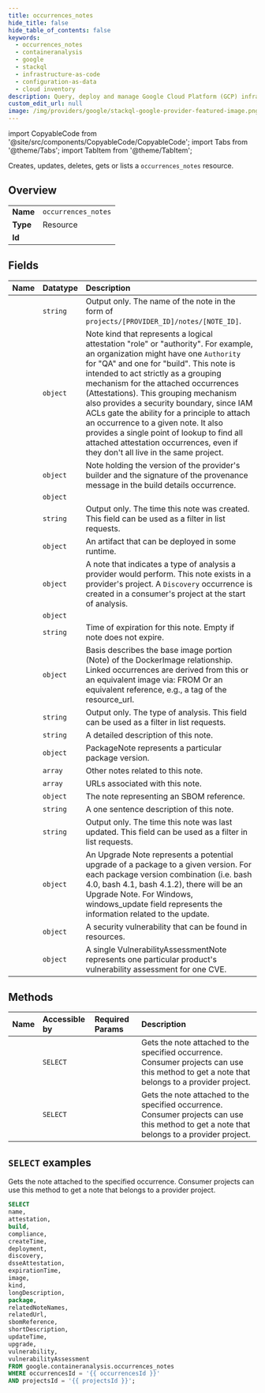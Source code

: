 ```yaml
---
title: occurrences_notes
hide_title: false
hide_table_of_contents: false
keywords:
  - occurrences_notes
  - containeranalysis
  - google
  - stackql
  - infrastructure-as-code
  - configuration-as-data
  - cloud inventory
description: Query, deploy and manage Google Cloud Platform (GCP) infrastructure and resources using SQL
custom_edit_url: null
image: /img/providers/google/stackql-google-provider-featured-image.png
---
```


import CopyableCode from '@site/src/components/CopyableCode/CopyableCode';
import Tabs from '@theme/Tabs';
import TabItem from '@theme/TabItem';

Creates, updates, deletes, gets or lists a <code>occurrences_notes</code> resource.

## Overview
<table><tbody>
<tr><td><b>Name</b></td><td><code>occurrences_notes</code></td></tr>
<tr><td><b>Type</b></td><td>Resource</td></tr>
<tr><td><b>Id</b></td><td><CopyableCode code="google.containeranalysis.occurrences_notes" /></td></tr>
</tbody></table>

## Fields
| Name | Datatype | Description |
|:-----|:---------|:------------|
| <CopyableCode code="name" /> | `string` | Output only. The name of the note in the form of `projects/[PROVIDER_ID]/notes/[NOTE_ID]`. |
| <CopyableCode code="attestation" /> | `object` | Note kind that represents a logical attestation "role" or "authority". For example, an organization might have one `Authority` for "QA" and one for "build". This note is intended to act strictly as a grouping mechanism for the attached occurrences (Attestations). This grouping mechanism also provides a security boundary, since IAM ACLs gate the ability for a principle to attach an occurrence to a given note. It also provides a single point of lookup to find all attached attestation occurrences, even if they don't all live in the same project. |
| <CopyableCode code="build" /> | `object` | Note holding the version of the provider's builder and the signature of the provenance message in the build details occurrence. |
| <CopyableCode code="compliance" /> | `object` |  |
| <CopyableCode code="createTime" /> | `string` | Output only. The time this note was created. This field can be used as a filter in list requests. |
| <CopyableCode code="deployment" /> | `object` | An artifact that can be deployed in some runtime. |
| <CopyableCode code="discovery" /> | `object` | A note that indicates a type of analysis a provider would perform. This note exists in a provider's project. A `Discovery` occurrence is created in a consumer's project at the start of analysis. |
| <CopyableCode code="dsseAttestation" /> | `object` |  |
| <CopyableCode code="expirationTime" /> | `string` | Time of expiration for this note. Empty if note does not expire. |
| <CopyableCode code="image" /> | `object` | Basis describes the base image portion (Note) of the DockerImage relationship. Linked occurrences are derived from this or an equivalent image via: FROM Or an equivalent reference, e.g., a tag of the resource_url. |
| <CopyableCode code="kind" /> | `string` | Output only. The type of analysis. This field can be used as a filter in list requests. |
| <CopyableCode code="longDescription" /> | `string` | A detailed description of this note. |
| <CopyableCode code="package" /> | `object` | PackageNote represents a particular package version. |
| <CopyableCode code="relatedNoteNames" /> | `array` | Other notes related to this note. |
| <CopyableCode code="relatedUrl" /> | `array` | URLs associated with this note. |
| <CopyableCode code="sbomReference" /> | `object` | The note representing an SBOM reference. |
| <CopyableCode code="shortDescription" /> | `string` | A one sentence description of this note. |
| <CopyableCode code="updateTime" /> | `string` | Output only. The time this note was last updated. This field can be used as a filter in list requests. |
| <CopyableCode code="upgrade" /> | `object` | An Upgrade Note represents a potential upgrade of a package to a given version. For each package version combination (i.e. bash 4.0, bash 4.1, bash 4.1.2), there will be an Upgrade Note. For Windows, windows_update field represents the information related to the update. |
| <CopyableCode code="vulnerability" /> | `object` | A security vulnerability that can be found in resources. |
| <CopyableCode code="vulnerabilityAssessment" /> | `object` | A single VulnerabilityAssessmentNote represents one particular product's vulnerability assessment for one CVE. |

## Methods
| Name | Accessible by | Required Params | Description |
|:-----|:--------------|:----------------|:------------|
| <CopyableCode code="projects_locations_occurrences_get_notes" /> | `SELECT` | <CopyableCode code="locationsId, occurrencesId, projectsId" /> | Gets the note attached to the specified occurrence. Consumer projects can use this method to get a note that belongs to a provider project. |
| <CopyableCode code="projects_occurrences_get_notes" /> | `SELECT` | <CopyableCode code="occurrencesId, projectsId" /> | Gets the note attached to the specified occurrence. Consumer projects can use this method to get a note that belongs to a provider project. |

## `SELECT` examples

Gets the note attached to the specified occurrence. Consumer projects can use this method to get a note that belongs to a provider project.

```sql
SELECT
name,
attestation,
build,
compliance,
createTime,
deployment,
discovery,
dsseAttestation,
expirationTime,
image,
kind,
longDescription,
package,
relatedNoteNames,
relatedUrl,
sbomReference,
shortDescription,
updateTime,
upgrade,
vulnerability,
vulnerabilityAssessment
FROM google.containeranalysis.occurrences_notes
WHERE occurrencesId = '{{ occurrencesId }}'
AND projectsId = '{{ projectsId }}';
```
